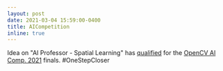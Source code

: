 ```yaml
---
layout: post
date: 2021-03-04 15:59:00-0400
title: AICompetition
inline: true
---
```


Idea on "AI Professor - Spatial Learning" has <a href="https://www.credential.net/1ab33df5-6797-46f0-8d82-c747c476a64f">qualified</a> for the <a href="https://opencv.org/opencv-ai-competition-2021/">OpenCV AI Comp. 2021</a> finals. #OneStepCloser
